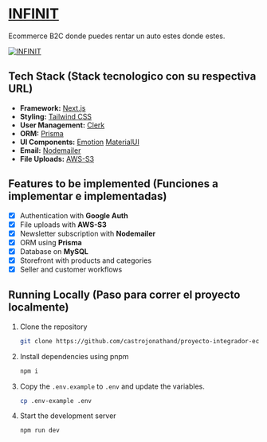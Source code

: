 # [INFINIT](https://infinit-ecommerce.vercel.app/)

Ecommerce B2C donde puedes rentar un auto estes donde estes.

[![INFINIT](./src/assets/images/infinit.PNG)](https://infinit-ecommerce.vercel.app/)


## Tech Stack  (Stack tecnologico con su respectiva URL)

- **Framework:** [Next.js](https://nextjs.org)
- **Styling:** [Tailwind CSS](https://tailwindcss.com)
- **User Management:** [Clerk](https://clerk.com)
- **ORM:** [Prisma](https://www.prisma.io/)
- **UI Components:** [Emotion](https://emotion.sh/docs/introduction)
                     [MaterialUI](https://mui.com/)
- **Email:** [Nodemailer](https://nodemailer.com/)
- **File Uploads:** [AWS-S3](https://aws.amazon.com/es/s3/?nc=sn&loc=0)


## Features to be implemented  (Funciones a implementar e implementadas)

- [x] Authentication with **Google Auth**
- [x] File uploads with **AWS-S3**
- [x] Newsletter subscription with **Nodemailer**
- [x] ORM using **Prisma**
- [x] Database on **MySQL**
- [x] Storefront with products and categories
- [x] Seller and customer workflows

## Running Locally  (Paso para correr el proyecto localmente)

1. Clone the repository

   ```bash
   git clone https://github.com/castrojonathand/proyecto-integrador-ecommerce.git
   ```

2. Install dependencies using pnpm

   ```bash
   npm i
   ```

3. Copy the `.env.example` to `.env` and update the variables.

   ```bash
   cp .env-example .env
   ```

4. Start the development server

   ```bash
   npm run dev
   ```